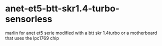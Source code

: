 # anet-et5-btt-skr1.4-turbo-sensorless
marlin for anet et5 serie modified with a btt skr 1.4turbo or a motherboard that uses the lpc1769 chip
